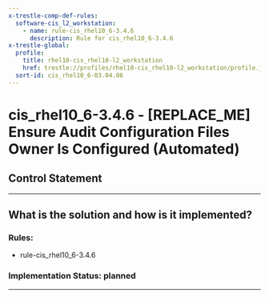 ```yaml
---
x-trestle-comp-def-rules:
  software-cis_l2_workstation:
    - name: rule-cis_rhel10_6-3.4.6
      description: Rule for cis_rhel10_6-3.4.6
x-trestle-global:
  profile:
    title: rhel10-cis_rhel10-l2_workstation
    href: trestle://profiles/rhel10-cis_rhel10-l2_workstation/profile.json
  sort-id: cis_rhel10_6-03.04.06
---
```


# cis_rhel10_6-3.4.6 - \[REPLACE_ME\] Ensure Audit Configuration Files Owner Is Configured (Automated)

## Control Statement

______________________________________________________________________

## What is the solution and how is it implemented?

<!-- For implementation status enter one of: implemented, partial, planned, alternative, not-applicable -->

<!-- Note that the list of rules under ### Rules: is read-only and changes will not be captured after assembly to JSON -->

<!-- Add control implementation description here for control: cis_rhel10_6-3.4.6 -->

### Rules:

  - rule-cis_rhel10_6-3.4.6

### Implementation Status: planned

______________________________________________________________________
